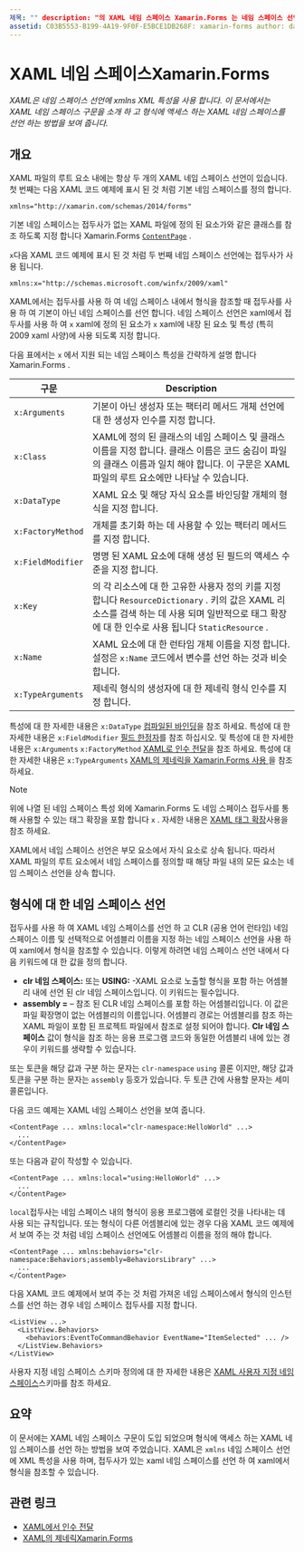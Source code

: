```yaml
---
제목: "" description: "의 XAML 네임 스페이스 Xamarin.Forms 는 네임 스페이스 선언에 XMLNS XML 특성을 사용 합니다. 이 문서에서는 XAML 네임 스페이스 구문을 소개 하 고 형식에 액세스 하는 XAML 네임 스페이스를 선언 하는 방법을 보여 줍니다. "
assetid: C03B5553-B199-4A19-9F0F-E5BCE1DB268F: xamarin-forms author: davidbritch: dabritch:: 08/21/2018-loc: [ Xamarin.Forms ,]입니다. Xamarin.Essentials
---
```


# <a name="xaml-namespaces-in-xamarinforms"></a>XAML 네임 스페이스Xamarin.Forms

_XAML은 네임 스페이스 선언에 xmlns XML 특성을 사용 합니다. 이 문서에서는 XAML 네임 스페이스 구문을 소개 하 고 형식에 액세스 하는 XAML 네임 스페이스를 선언 하는 방법을 보여 줍니다._

## <a name="overview"></a>개요

XAML 파일의 루트 요소 내에는 항상 두 개의 XAML 네임 스페이스 선언이 있습니다. 첫 번째는 다음 XAML 코드 예제에 표시 된 것 처럼 기본 네임 스페이스를 정의 합니다.

```xaml
xmlns="http://xamarin.com/schemas/2014/forms"
```

기본 네임 스페이스는 접두사가 없는 XAML 파일에 정의 된 요소가와 같은 클래스를 참조 하도록 지정 합니다 Xamarin.Forms [`ContentPage`](xref:Xamarin.Forms.ContentPage) .

`x`다음 XAML 코드 예제에 표시 된 것 처럼 두 번째 네임 스페이스 선언에는 접두사가 사용 됩니다.

```xaml
xmlns:x="http://schemas.microsoft.com/winfx/2009/xaml"
```

XAML에서는 접두사를 사용 하 여 네임 스페이스 내에서 형식을 참조할 때 접두사를 사용 하 여 기본이 아닌 네임 스페이스를 선언 합니다. 네임 스페이스 선언은 xaml에서 접두사를 사용 하 여 `x` xaml에 정의 된 요소가 `x` xaml에 내장 된 요소 및 특성 (특히 2009 xaml 사양)에 사용 되도록 지정 합니다.

다음 표에서는 `x` 에서 지원 되는 네임 스페이스 특성을 간략하게 설명 합니다 Xamarin.Forms .

|구문|Description|
|--- |--- |
|`x:Arguments`|기본이 아닌 생성자 또는 팩터리 메서드 개체 선언에 대 한 생성자 인수를 지정 합니다.|
|`x:Class`|XAML에 정의 된 클래스의 네임 스페이스 및 클래스 이름을 지정 합니다. 클래스 이름은 코드 숨김이 파일의 클래스 이름과 일치 해야 합니다. 이 구문은 XAML 파일의 루트 요소에만 나타날 수 있습니다.|
|`x:DataType`|XAML 요소 및 해당 자식 요소를 바인딩할 개체의 형식을 지정 합니다.|
|`x:FactoryMethod`|개체를 초기화 하는 데 사용할 수 있는 팩터리 메서드를 지정 합니다.|
|`x:FieldModifier`|명명 된 XAML 요소에 대해 생성 된 필드의 액세스 수준을 지정 합니다.|
|`x:Key`|의 각 리소스에 대 한 고유한 사용자 정의 키를 지정 합니다 `ResourceDictionary` . 키의 값은 XAML 리소스를 검색 하는 데 사용 되며 일반적으로 태그 확장에 대 한 인수로 사용 됩니다 `StaticResource` .|
|`x:Name`|XAML 요소에 대 한 런타임 개체 이름을 지정 합니다. 설정은 `x:Name` 코드에서 변수를 선언 하는 것과 비슷합니다.|
|`x:TypeArguments`|제네릭 형식의 생성자에 대 한 제네릭 형식 인수를 지정 합니다.|

특성에 대 한 자세한 내용은 `x:DataType` [컴파일된 바인딩](~/xamarin-forms/app-fundamentals/data-binding/compiled-bindings.md)을 참조 하세요. 특성에 대 한 자세한 내용은 `x:FieldModifier` [필드 한정자](~/xamarin-forms/xaml/field-modifiers.md)를 참조 하십시오. 및 특성에 대 한 자세한 내용은 `x:Arguments` `x:FactoryMethod` [XAML로 인수 전달](~/xamarin-forms/xaml/passing-arguments.md)을 참조 하세요. 특성에 대 한 자세한 내용은 `x:TypeArguments` [XAML의 제네릭을 Xamarin.Forms 사용 ](generics.md)을 참조 하세요.

> [!NOTE]
> 위에 나열 된 네임 스페이스 특성 외에 Xamarin.Forms 도 네임 스페이스 접두사를 통해 사용할 수 있는 태그 확장을 포함 합니다 `x` . 자세한 내용은 [XAML 태그 확장](~/xamarin-forms/xaml/markup-extensions/consuming.md)사용을 참조 하세요.

XAML에서 네임 스페이스 선언은 부모 요소에서 자식 요소로 상속 됩니다. 따라서 XAML 파일의 루트 요소에서 네임 스페이스를 정의할 때 해당 파일 내의 모든 요소는 네임 스페이스 선언을 상속 합니다.

## <a name="declaring-namespaces-for-types"></a>형식에 대 한 네임 스페이스 선언

접두사를 사용 하 여 XAML 네임 스페이스를 선언 하 고 CLR (공용 언어 런타임) 네임 스페이스 이름 및 선택적으로 어셈블리 이름을 지정 하는 네임 스페이스 선언을 사용 하 여 xaml에서 형식을 참조할 수 있습니다. 이렇게 하려면 네임 스페이스 선언 내에서 다음 키워드에 대 한 값을 정의 합니다.

- **clr 네임 스페이스:** 또는 **USING:** -XAML 요소로 노출할 형식을 포함 하는 어셈블리 내에 선언 된 clr 네임 스페이스입니다. 이 키워드는 필수입니다.
- **assembly =** – 참조 된 CLR 네임 스페이스를 포함 하는 어셈블리입니다. 이 값은 파일 확장명이 없는 어셈블리의 이름입니다. 어셈블리 경로는 어셈블리를 참조 하는 XAML 파일이 포함 된 프로젝트 파일에서 참조로 설정 되어야 합니다. **Clr 네임 스페이스** 값이 형식을 참조 하는 응용 프로그램 코드와 동일한 어셈블리 내에 있는 경우이 키워드를 생략할 수 있습니다.

또는 토큰을 해당 값과 구분 하는 문자는 `clr-namespace` `using` 콜론 이지만, 해당 값과 토큰을 구분 하는 문자는 `assembly` 등호가 있습니다. 두 토큰 간에 사용할 문자는 세미콜론입니다.

다음 코드 예제는 XAML 네임 스페이스 선언을 보여 줍니다.

```xaml
<ContentPage ... xmlns:local="clr-namespace:HelloWorld" ...>
  ...
</ContentPage>
```

또는 다음과 같이 작성할 수 있습니다.

```xaml
<ContentPage ... xmlns:local="using:HelloWorld" ...>
  ...
</ContentPage>
```

`local`접두사는 네임 스페이스 내의 형식이 응용 프로그램에 로컬인 것을 나타내는 데 사용 되는 규칙입니다. 또는 형식이 다른 어셈블리에 있는 경우 다음 XAML 코드 예제에서 보여 주는 것 처럼 네임 스페이스 선언에도 어셈블리 이름을 정의 해야 합니다.

```xaml
<ContentPage ... xmlns:behaviors="clr-namespace:Behaviors;assembly=BehaviorsLibrary" ...>
  ...
</ContentPage>
```

다음 XAML 코드 예제에서 보여 주는 것 처럼 가져온 네임 스페이스에서 형식의 인스턴스를 선언 하는 경우 네임 스페이스 접두사를 지정 합니다.

```xaml
<ListView ...>
  <ListView.Behaviors>
    <behaviors:EventToCommandBehavior EventName="ItemSelected" ... />
  </ListView.Behaviors>
</ListView>
```

사용자 지정 네임 스페이스 스키마 정의에 대 한 자세한 내용은 [XAML 사용자 지정 네임 스페이스](custom-namespace-schemas.md)스키마를 참조 하세요.

## <a name="summary"></a>요약

이 문서에는 XAML 네임 스페이스 구문이 도입 되었으며 형식에 액세스 하는 XAML 네임 스페이스를 선언 하는 방법을 보여 주었습니다. XAML은 `xmlns` 네임 스페이스 선언에 XML 특성을 사용 하며, 접두사가 있는 xaml 네임 스페이스를 선언 하 여 xaml에서 형식을 참조할 수 있습니다.

## <a name="related-links"></a>관련 링크

- [XAML에서 인수 전달](~/xamarin-forms/xaml/passing-arguments.md)
- [XAML의 제네릭Xamarin.Forms](generics.md)
